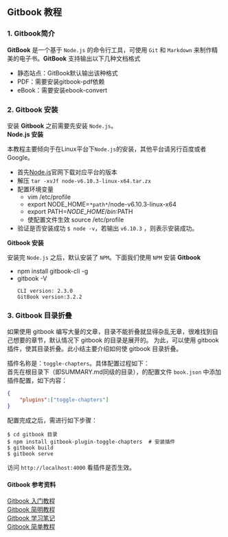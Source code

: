 ## Gitbook 教程

### 1. Gitbook简介
**GitBook** 是一个基于 `Node.js` 的命令行工具，可使用 `Git` 和 `Markdown` 来制作精美的电子书。**GitBook** 支持输出以下几种文档格式   

* 静态站点：GitBook默认输出该种格式
* PDF：需要安装gitbook-pdf依赖
* eBook：需要安装ebook-convert

### 2. Gitbook 安装

安装 **Gitbook** 之前需要先安装 `Node.js`。  
**Node.js 安装**

本教程主要倾向于在Linux平台下`Node.js`的安装，其他平台请另行百度或者Google。

* 首先[Node.js](http://nodejs.cn)官网下载对应平台的版本
* 解压 `tar -xvJf node-v6.10.3-linux-x64.tar.zx`
* 配置环境变量  
    - vim /etc/profile   
    - export NODE\_HOME=`*path*`/node-v6.10.3-linux-x64   
    - export PATH=$NODE\_HOME/bin:$PATH   
    - 使配置文件生效 source /etc/profile   
* 验证是否安装成功 `$ node -v`，若输出 `v6.10.3` ，则表示安装成功。

**Gitbook 安装**

安装完 `Node.js` 之后，默认安装了 `NPM`。下面我们使用 `NPM` 安装 **Gitbook**  

* npm install gitbook-cli -g
* gitbook -V 
    ```
    CLI version: 2.3.0
    GitBook version:3.2.2
    ```

### 3. Gitbook 目录折叠

如果使用 gitbook 编写大量的文章，目录不能折叠就显得杂乱无章，很难找到自己想要的章节，默认情况下 gitbook 的目录是展开的。
为此，可以使用 gitbook 插件，使其目录折叠。此小结主要介绍如何使 gitbook 目录折叠。

插件名称是：`toggle-chapters`。具体配置过程如下：  
首先在根目录下（即SUMMARY.md同级的目录），的配置文件 `book.json` 中添加插件配置，如下内容：
```json
{
    "plugins":["toggle-chapters"]
}
```

配置完成之后，需进行如下步骤：  
```shell
$ cd gitbook 目录
$ npm install gitbook-plugin-toggle-chapters  # 安装插件
$ gitbook build
$ gitbook serve
```

访问 `http://localhost:4000` 看插件是否生效。


	
#### Gitbook 参考资料

[Gitbook 入门教程](https://yuzeshan.gitbooks.io/gitbook-studying/content/index.html)   
[Gitbook 简明教程](http://www.chengweiyang.cn/gitbook/)  
[Gitbook 学习笔记](http://yangjh.oschina.io/gitbook/)  
[Gitbook 简单教程](http://gitbook.zhangjikai.com/)  



